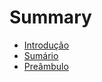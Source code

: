 # Summary

* [Introdução](README.md)
* [Sumário](sumario/README.md)
* [Preâmbulo](preambulo/README.md)

